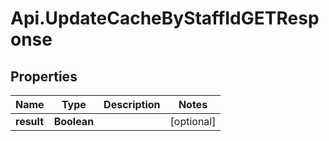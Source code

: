 # Api.UpdateCacheByStaffIdGETResponse

## Properties
Name | Type | Description | Notes
------------ | ------------- | ------------- | -------------
**result** | **Boolean** |  | [optional] 


